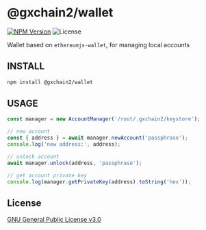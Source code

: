 # @gxchain2/wallet

[![NPM Version](https://img.shields.io/npm/v/@gxchain2/wallet)](https://www.npmjs.org/package/@gxchain2/wallet)
![License](https://img.shields.io/npm/l/@gxchain2/wallet)

Wallet based on `ethereumjs-wallet`, for managing local accounts

## INSTALL

```sh
npm install @gxchain2/wallet
```

## USAGE

```ts
const manager = new AccountManager('/root/.gxchain2/keystore');

// new account
const { address } = await manager.newAccount('passphrase');
console.log('new address:', address);

// unlock account
await manager.unlock(address, 'passphrase');

// get account private key
console.log(manager.getPrivateKey(address).toString('hex'));
```

## License

[GNU General Public License v3.0](https://www.gnu.org/licenses/gpl-3.0.en.html)
